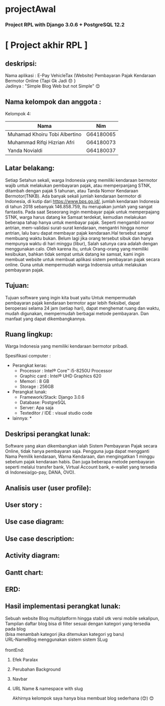 # projectAwal
### Project RPL with Django 3.0.6 + PostgreSQL 12.2

# [ Project akhir RPL ] 
## deskripsi:
Nama aplikasi : E-Pay VehicleTax (Website) Pembayaran Pajak Kendaraan Bermotor Online {Tapi Gk Jadi :disappointed: }<br/>
Jadinya : "Simple Blog Web but not Simple" :blush:

## Nama kelompok dan anggota :
Kelompok 4:

| Nama                          | Nim         |
| ----------------------------- | ----------- |
| Muhamad Khoiru Tobi Albertino |  G64180065  |
| Muhammad Rifqi Hizrian Afri   |  G64180073  |
| Yanda Novialdi                |  G64180037  |

## Latar belakang:
  Setiap Setahun sekali, warga Indonesia yang memiliki kendaraan bermotor wajib untuk melakukan pembayaran pajak, atau memperpanjang STNK, ditambah dengan pajak 5 tahunan, atau Tanda Nomor Kendaraan Bermotor(TNKB). Ada banyak sekali jumlah kendaraan bermotor di Indonesia, di kutip dari https://www.bps.go.id/, jumlah kendaraan Indonesia di tahun 2018 sebanyak 146.858.759, itu merupakan jumlah yang sangat fantastis.
  Pada saat Seseorang ingin membayar pajak untuk memperpajang STNK, warga harus datang ke Samsat terdekat, kemudian melakukan beberapa tahap hanya untuk membayar pajak. Seperti mengambil nomor antrian, mem-validasi surat-surat kendaraan, mengantri hingga nomor antrian, lalu baru dapat membayar pajak kendaraan.Hal tersebut sangat membuang waktu bukan. Belum lagi jika orang tersebut sibuk dan hanya mempunya waktu di hari minggu (libur), Salah satunya cara adalah dengan menggunakan calo.
	Oleh karena itu, untuk Orang-orang yang memiliki kesibukan, bahkan tidak sempat untuk datang ke samsat, kami ingin membuat website untuk membuat aplikasi sistem pembayaran pajak secara online. Guna untuk mempermudah warga Indoensia untuk melakukan pembayaran pajak.

## Tujuan:
  Tujuan software yang ingin kita buat yaitu Untuk mempermudah pembayaran pajak kendaraan bermotor agar lebih fleksibel, dapat  beroperasi selama 24 jam (setiap hari), dapat menghemat ruang dan waktu, mudah digunakan, mempermudah berbagai metode pembayaran. Dan manfaat yang dapat dikembangkannya.
  
## Ruang lingkup:
  Warga Indonesia yang memiliki kendaraan bermotor pribadi.
  
Spesifikasi computer :
* Perangkat keras:
   * Processor : Intel® Core™ i5-8250U Processor
   * Graphic card : Intel® UHD Graphics 620
   * Memori : 8 GB
   * Storage : 256GB
* Perangkat lunak:
   * Framework/Stack: Django 3.0.6
   * Database: PostgreSQL
   * Server: Apa saja
   * Texteditor / IDE : visual studio code
* lainnya:
   * 


## Deskripsi perangkat lunak:
  Software yang akan dikembangkan ialah Sistem Pembayaran Pajak secara Online, tidak hanya pembayaran saja. Pengguna juga dapat mengganti Nama Pemilik kendaraan, Warna Kendaraan, dan mengingatkan 1 minggu sebelum pajak kendaraan habis. Dan juga beberapa metode pembayaran seperti melalui transfer bank, Virtual Account bank, e-wallet yang tersedia di Indonesia(go-pay, DANA, OVO).
  
## Analisis user (user profile):
## User story :
## Use case diagram:
## Use case description: 
## Activity diagram:
## Gantt chart:
## ERD:
## Hasil implementasi perangkat lunak:
Sebuah website Blog multiplatform hingga stabil utk versi mobile sekalipun,<br/>
Tampilan daftar blog bisa di filter sesuai dengan kategori yang tersedia pada blog<br/> 
(bisa menambah kategori jika ditemukan kategori yg baru)<br/>
URL-NameBlog menggunakan sistem sistem SLug<br/><br/>
frontEnd:<br/>
1. Efek Paralax <br/>
1. Perubahan Background <br/>
1. Navbar <br/>
1. URL Name & namespace with slug

	Akhirnya kelompok saya hanya bisa membuat blog sederhana (:blush:) 
:blush:
